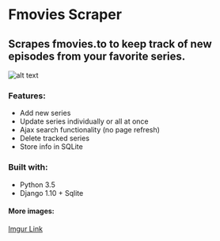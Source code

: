 # Fmovies Scraper
## Scrapes fmovies.to to keep track of new episodes from your favorite series.
![alt text](http://i.imgur.com/Mr8u58Z.png?1 "Main window")

### Features:
  - Add new series
  - Update series individually or all at once
  - Ajax search functionality (no page refresh)
  - Delete tracked series
  - Store info in SQLite

### Built with:
- Python 3.5
- Django 1.10 + Sqlite

#### More images:
  [Imgur Link](http://imgur.com/a/kMAfE)

